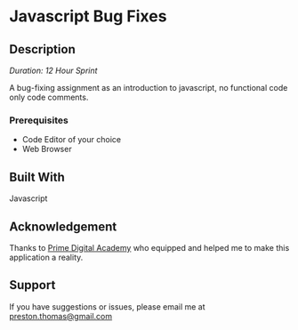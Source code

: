 # Javascript Bug Fixes

## Description

_Duration: 12 Hour Sprint_

A bug-fixing assignment as an introduction to javascript, no functional code only code comments.

### Prerequisites

- Code Editor of your choice
- Web Browser

## Built With

Javascript

## Acknowledgement
Thanks to [Prime Digital Academy](www.primeacademy.io) who equipped and helped me to make this application a reality.

## Support
If you have suggestions or issues, please email me at [preston.thomas@gmail.com](www.google.com)